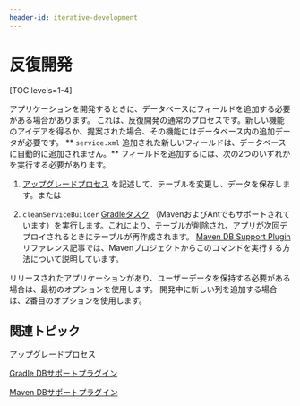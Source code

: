```yaml
---
header-id: iterative-development
---
```


# 反復開発

[TOC levels=1-4]

アプリケーションを開発するときに、データベースにフィールドを追加する必要がある場合があります。 これは、反復開発の通常のプロセスです。新しい機能のアイデアを得るか、提案された場合、その機能にはデータベース内の追加データが必要です。 ** `service.xml` 追加された新しいフィールドは、データベースに自動的に追加されません。** フィールドを追加するには、次の2つのいずれかを実行する必要があります。

1.  [アップグレードプロセス](/docs/7-1/tutorials/-/knowledge_base/t/creating-an-upgrade-process-for-your-app) を記述して、テーブルを変更し、データを保存します。または

2.  `cleanServiceBuilder` [Gradleタスク](/docs/7-1/reference/-/knowledge_base/r/db-support-gradle-plugin) （MavenおよびAntでもサポートされています）を実行します。これにより、テーブルが削除され、アプリが次回デプロイされるときにテーブルが再作成されます。 [Maven DB Support Plugin](/docs/7-1/reference/-/knowledge_base/r/db-support-plugin) リファレンス記事では、Mavenプロジェクトからこのコマンドを実行する方法について説明しています。

リリースされたアプリケーションがあり、ユーザーデータを保持する必要がある場合は、最初のオプションを使用します。 開発中に新しい列を追加する場合は、2番目のオプションを使用します。

## 関連トピック

[アップグレードプロセス](/docs/7-1/tutorials/-/knowledge_base/t/creating-an-upgrade-process-for-your-app)

[Gradle DBサポートプラグイン](/docs/7-1/reference/-/knowledge_base/r/db-support-gradle-plugin)

[Maven DBサポートプラグイン](/docs/7-1/reference/-/knowledge_base/r/db-support-plugin)
